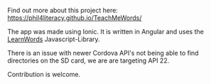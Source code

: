 Find out more about this project here: 
https://phil4literacy.github.io/TeachMeWords/

The app was made using Ionic. It is written in Angular and uses the <a href="https://github.com/hhzl/LearnWords2">LearnWords</a> Javascript-Library.

There is an issue with newer Cordova API's not being able to find directories on the SD card, we are are targeting API 22.

Contribution is welcome.